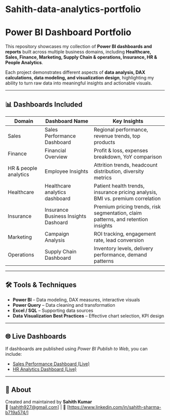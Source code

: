 # Sahith-data-analytics-portfolio

# Power BI Dashboard Portfolio

This repository showcases my collection of **Power BI dashboards and reports** built across multiple business domains, including **Healthcare, Sales, Finance, Marketing, Supply Chain & operations, Insurance, HR & People Analytics**.

Each project demonstrates different aspects of **data analysis, DAX calculations, data modeling, and visualization design**, highlighting my ability to turn raw data into meaningful insights and actionable visuals.

---

## 📊 Dashboards Included

| Domain | Dashboard Name | Key Insights |
|--------|----------------|---------------|
| Sales | Sales Performance Dashboard | Regional performance, revenue trends, top products |
| Finance | Financial Overview | Profit & loss, expenses breakdown, YoY comparison |
| HR & people analytics | Employee Insights | Attrition trends, headcount distribution, diversity metrics |
|Healthcare | Healthcare analytics dashboard | Patient health trends, insurance pricing analysis, BMI vs. premium correlation |
| Insurance | Insurance Business Insights Dashoard | Premium pricing trends, risk segmentation, claim patterns, and retention insights |
| Marketing | Campaign Analysis | ROI tracking, engagement rate, lead conversion |
| Operations | Supply Chain Dashboard | Inventory levels, delivery performance, demand patterns |

---

## 🛠️ Tools & Techniques
- **Power BI** – Data modeling, DAX measures, interactive visuals  
- **Power Query** – Data cleaning and transformation  
- **Excel / SQL** – Supporting data sources  
- **Data Visualization Best Practices** – Effective chart selection, KPI design  

---

## 🌐 Live Dashboards
If dashboards are published using *Power BI Publish to Web*, you can include:
- [Sales Performance Dashboard (Live)](your_powerbi_public_link)
- [HR Analytics Dashboard (Live)](your_powerbi_public_link)

---

## 📄 About
Created and maintained by **Sahith Kumar**  
📧 [sahith927@gmail.com] | 💼 [https://www.linkedin.com/in/sahith-sharma-b719a574/]

